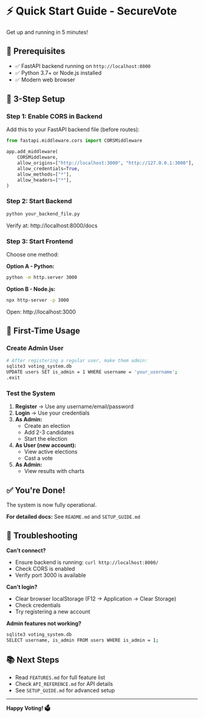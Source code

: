 # ⚡ Quick Start Guide - SecureVote

Get up and running in 5 minutes!

## 🚀 Prerequisites

- ✅ FastAPI backend running on `http://localhost:8000`
- ✅ Python 3.7+ or Node.js installed
- ✅ Modern web browser

## 📝 3-Step Setup

### Step 1: Enable CORS in Backend

Add this to your FastAPI backend file (before routes):

```python
from fastapi.middleware.cors import CORSMiddleware

app.add_middleware(
    CORSMiddleware,
    allow_origins=["http://localhost:3000", "http://127.0.0.1:3000"],
    allow_credentials=True,
    allow_methods=["*"],
    allow_headers=["*"],
)
```

### Step 2: Start Backend

```bash
python your_backend_file.py
```

Verify at: http://localhost:8000/docs

### Step 3: Start Frontend

Choose one method:

**Option A - Python:**
```bash
python -m http.server 3000
```

**Option B - Node.js:**
```bash
npx http-server -p 3000
```

Open: http://localhost:3000

## 🎯 First-Time Usage

### Create Admin User

```bash
# After registering a regular user, make them admin:
sqlite3 voting_system.db
UPDATE users SET is_admin = 1 WHERE username = 'your_username';
.exit
```

### Test the System

1. **Register** → Use any username/email/password
2. **Login** → Use your credentials
3. **As Admin:**
   - Create an election
   - Add 2-3 candidates
   - Start the election
4. **As User (new account):**
   - View active elections
   - Cast a vote
5. **As Admin:**
   - View results with charts

## ✅ You're Done!

The system is now fully operational. 

**For detailed docs:** See `README.md` and `SETUP_GUIDE.md`

## 🐛 Troubleshooting

**Can't connect?**
- Ensure backend is running: `curl http://localhost:8000/`
- Check CORS is enabled
- Verify port 3000 is available

**Can't login?**
- Clear browser localStorage (F12 → Application → Clear Storage)
- Check credentials
- Try registering a new account

**Admin features not working?**
```bash
sqlite3 voting_system.db
SELECT username, is_admin FROM users WHERE is_admin = 1;
```

## 📚 Next Steps

- Read `FEATURES.md` for full feature list
- Check `API_REFERENCE.md` for API details
- See `SETUP_GUIDE.md` for advanced setup

---

**Happy Voting! 🗳️**
